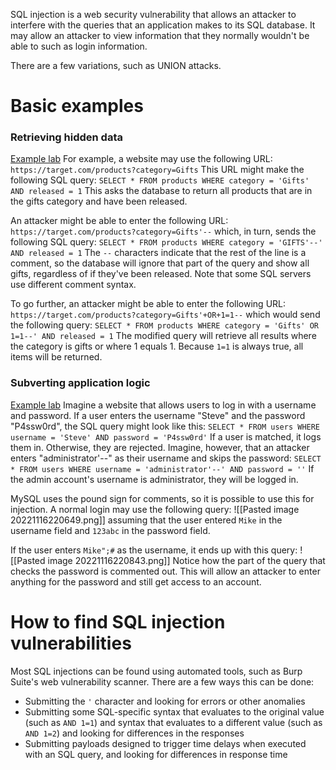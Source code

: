 SQL injection is a web security vulnerability that allows an attacker to interfere with the queries that an application makes to its SQL database. It may allow an attacker to view information that they normally wouldn't be able to such as login information.

There are a few variations, such as UNION attacks.

# Basic examples
### Retrieving hidden data
[Example lab](https://portswigger.net/web-security/sql-injection/lab-retrieve-hidden-data)
For example, a website may use the following URL:
`https://target.com/products?category=Gifts`
This URL might make the following SQL query:
`SELECT * FROM products WHERE category = 'Gifts' AND released = 1`
This asks the database to return all products that are in the gifts category and have been released.

An attacker might be able to enter the following URL:
`https://target.com/products?category=Gifts'--`
which, in turn, sends the following SQL query:
`SELECT * FROM products WHERE category = 'GIFTS'--' AND released = 1`
The `--` characters indicate that the rest of the line is a comment, so the database will ignore that part of the query and show all gifts, regardless of if they've been released. Note that some SQL servers use different comment syntax.

To go further, an attacker might be able to enter the following URL:
`https://target.com/products?category=Gifts'+OR+1=1--`
which would send the following query:
`SELECT * FROM products WHERE category = 'Gifts' OR 1=1--' AND released = 1`
The modified query will retrieve all results where the category is gifts or where 1 equals 1. Because `1=1` is always true, all items will be returned.

### Subverting application logic
[Example lab](https://portswigger.net/web-security/sql-injection/lab-login-bypass)
Imagine a website that allows users to log in with a username and password. If a user enters the username "Steve" and the password "P4ssw0rd", the SQL query might look like this:
`SELECT * FROM users WHERE username = 'Steve' AND password = 'P4ssw0rd'`
If a user is matched, it logs them in. Otherwise, they are rejected. Imagine, however, that an attacker enters "administrator'--" as their username and skips the password:
`SELECT * FROM users WHERE username = 'administrator'--' AND password = ''`
If the admin account's username is administrator, they will be logged in.


MySQL uses the pound sign for comments, so it is possible to use this for injection. A normal login may use the following query:
![[Pasted image 20221116220649.png]]
assuming that the user entered `Mike` in the username field and `123abc` in the password field.

If the user enters `Mike";#` as the username, it ends up with this query:
![[Pasted image 20221116220843.png]]
Notice how the part of the query that checks the password is commented out. This will allow an attacker to enter anything for the password and still get access to an account.

# How to find SQL injection vulnerabilities
Most SQL injections can be found using automated tools, such as Burp Suite's web vulnerability scanner. There are a few ways this can be done:
- Submitting the `'` character and looking for errors or other anomalies
- Submitting some SQL-specific syntax that evaluates to the original value (such as `AND 1=1`) and syntax that evaluates to a different value (such as `AND 1=2`) and looking for differences in the responses
- Submitting payloads designed to trigger time delays when executed with an SQL query, and looking for differences in response time